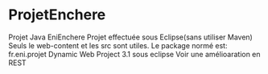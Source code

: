 # ProjetEnchere
Projet Java EniEnchere 
Projet effectuée sous Eclipse(sans utiliser Maven)
Seuls le web-content et les src sont utiles.
Le package normé est: fr.eni.projet
Dynamic Web Project 3.1 sous eclipse
Voir une amélioaration en REST


